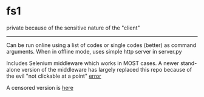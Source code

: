 # fs1

private because of the sensitive nature of the "client"

--------

Can be run online using a list of codes or single codes (better) as command arguments.
When in offline mode, uses simple http server in server.py

Includes Selenium middleware which works in MOST cases.
A newer stand-alone version of the middleware has largely replaced this repo because of the evil "not clickable at a point" [error](http://stackoverflow.com/questions/11908249/debugging-element-is-not-clickable-at-point-error?lq=1)


A censored version is [here](https://gist.github.com/codervince/d1525d08b8ac1f29f1eb49029a05c467)




